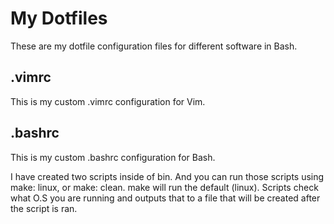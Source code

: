 # My Dotfiles
These are my dotfile configuration files for different software in Bash.
## .vimrc
This is my custom .vimrc configuration for Vim.
## .bashrc
This is my custom .bashrc configuration for Bash.

I have created two scripts inside of bin. And you can run those scripts using make: linux, or make: clean. make will run the default (linux). Scripts check what O.S you are running and outputs that to a file that will be created after the script is ran. 
